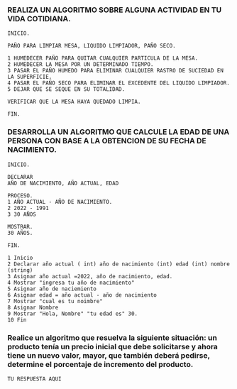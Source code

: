 ### REALIZA UN ALGORITMO SOBRE ALGUNA ACTIVIDAD EN TU VIDA COTIDIANA.

    INICIO.
    
    PAÑO PARA LIMPIAR MESA, LIQUIDO LIMPIADOR, PAÑO SECO.
    
    1 HUMEDECER PAÑO PARA QUITAR CUALQUIER PARTICULA DE LA MESA.
    2 HUMEDECER LA MESA POR UN DETERMINADO TIEMPO.
    3 PASAR EL PAÑO HUMEDO PARA ELIMINAR CUALQUIER RASTRO DE SUCIEDAD EN LA SUPERFICIE.
    4 PASAR EL PAÑO SECO PARA ELIMINAR EL EXCEDENTE DEL LIQUIDO LIMPIADOR.
    5 DEJAR QUE SE SEQUE EN SU TOTALIDAD.
    
    VERIFICAR QUE LA MESA HAYA QUEDADO LIMPIA.
    
    FIN.


### DESARROLLA UN ALGORITMO QUE CALCULE LA EDAD DE UNA PERSONA CON BASE A LA OBTENCION DE SU FECHA DE NACIMIENTO.

    INICIO.
    
    DECLARAR 
    AÑO DE NACIMIENTO, AÑO ACTUAL, EDAD    
    
    PROCESO.
    1 AÑO ACTUAL - AÑO DE NACIMIENTO.
    2 2022 - 1991
    3 30 AÑOS
    
    MOSTRAR. 
    30 AÑOS.
    
    FIN.
    
    1 Inicio 
    2 Declarar año actual ( int) año de nacimiento (int) edad (int) nombre (string)
    3 Asignar año actual =2022, año de nacimiento, edad.
    4 Mostrar "ingresa tu año de nacimiento"
    5 Asignar año de naciemiento
    6 Asignar edad = año actual - año de nacimiento
    7 Mostrar "cual es tu noimbre"
    8 Asignar Nombre
    9 Mostrar "Hola, Nombre" "tu edad es" 30.
    10 Fin
    




###  Realice un algoritmo que resuelva la siguiente situación: un producto tenía un precio inicial que debe solicitarse y ahora tiene un nuevo valor, mayor, que también deberá pedirse, determine el porcentaje de incremento del producto. 

    TU RESPUESTA AQUI
